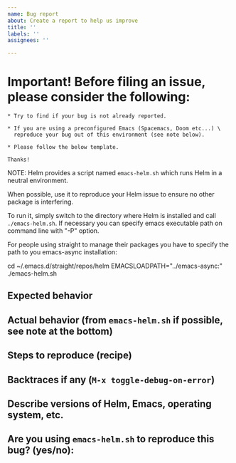 ```yaml
---
name: Bug report
about: Create a report to help us improve
title: ''
labels: ''
assignees: ''

---
```


# Important! Before filing an issue, please consider the following:

    * Try to find if your bug is not already reported.

    * If you are using a preconfigured Emacs (Spacemacs, Doom etc...) \
      reproduce your bug out of this environment (see note below).

    * Please follow the below template.

    Thanks!

NOTE:
Helm provides a script named `emacs-helm.sh` which runs Helm in a neutral environment.

When possible, use it to reproduce your Helm issue to ensure no other package is
interfering.

To run it, simply switch to the directory where Helm is installed and call `./emacs-helm.sh`.
If necessary you can specify emacs executable path on command line with "-P" option.

For people using straight to manage their packages you have to specify
the path to you emacs-async installation:

cd ~/.emacs.d/straight/repos/helm
EMACSLOADPATH="../emacs-async:" ./emacs-helm.sh 



## Expected behavior

## Actual behavior (from `emacs-helm.sh` if possible, see note at the bottom)

## Steps to reproduce (recipe)

## Backtraces if any (`M-x toggle-debug-on-error`)

## Describe versions of Helm, Emacs, operating system, etc.

## Are you using `emacs-helm.sh` to reproduce this bug? (yes/no):

